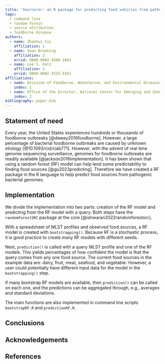 ```yaml
---
title: 'Sourcerer: an R package for predicting food vehicles from pathogenic bacterial genomes'
tags:
  - command line
  - random forest
  - source attribution
  - foodborne disease
authors:
  - name: Zhaohui Cui
    affiliation: 1
  - name: Sean Browning
    affiliation: 2
    orcid: 0000-0002-4580-1843
  - name: Lee S. Katz
    affiliation: 1
    orcid: 0000-0002-2533-9161
affiliations:
  - name: Division of Foodborne, Waterborne, and Environmental Diseases (DFWED), National Center for Emerging and Zoonotic Infectious Diseases (NCEZID), Centers for Disease Control and Prevention, Atlanta, GA, United States of America
    index: 1
  - name: Office of the Director, National Center for Emerging and Zoonotic Infectious Diseases (NCEZID), Centers for Disease Control and Prevention, Atlanta, GA, United States of America
    index: 2
bibliography: paper.bib
---
```


## Statement of need

Every year, the United States experiences hundreds or thousands of
foodborne outbreaks [@dewey2016foodborne].
However, a large percentage of bacterial foodborne outbreaks are
caused by unknown etiology [@10.1093/cid/ciab771].
However, with the advent of real time genome sequencing surveillance,
genomes for foodborne outbreaks are readily available [@jackson2016implementation].
It has been shown that using a random forest (RF) model
can help lend some predictability to finding food sources [@gu2023predicting].
Therefore we have created a RF package in the R language
to help predict food sources from pathogenic bacterial genomes.

## Implementation

We divide the implementation into two parts:
creation of the RF model and
predicting from the RF model with a query.
Both steps have the `randomForestSRC` package at
the core [@ishwaran2022randomforestsrc].

With a spreadsheet of MLST profiles and observed food sources,
a RF model is created with `bootstrapping()`.
Because RF is a stochastic process, it is good practice
to create many RF models with different seeds.

Next, `prediction()` is called with a query MLST profile
and one of the RF models.
This yields percentages of how confident the model is
that the query comes from any one food source.
The current food sources in the example data are:
dairy, fruit, meat, seafood, and vegetable.
However, a user could potentially have different
input data for the model in the `bootstrapping()` step.

If many bootstrap RF models are available, then `prediction()`
can be called on each one, and the predictions can be
aggregated through, e.g., averages and standard deviations.

The main functions are also implemented in command line
scripts `bootstrapRF.R` and `predictionRF.R`.

## Conclusions

## Acknowledgements

## References

